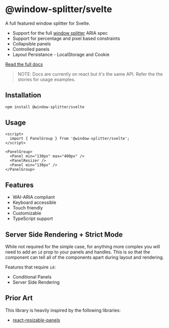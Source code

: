 # @window-splitter/svelte

A full featured window splitter for Svelte.

- Support for the full [window splitter](https://www.w3.org/WAI/ARIA/apg/patterns/windowsplitter/) ARIA spec
- Support for percentage and pixel based constraints
- Collapsible panels
- Controlled panels
- Layout Persistance - LocalStorage and Cookie

[Read the full docs](https://react-window-splitter-six.vercel.app)

> NOTE: Docs are currently on react but it's the same API. Refer the the stories for usage examples.

## Installation

```bash
npm install @window-splitter/svelte
```

## Usage

```svelte
<script>
  import { PanelGroup } from '@window-splitter/svelte';
</script>

<PanelGroup>
  <Panel min="130px" max="400px" />
  <PanelResizer />
  <Panel min="130px" />
</PanelGroup>
```

## Features

- WAI-ARIA compliant
- Keyboard accessible
- Touch friendly
- Customizable
- TypeScript support

## Server Side Rendering + Strict Mode

While not required for the simple case, for anything more complex you will
need to add an `id` prop to your panels and handles.
This is so that the component can tell all of the components apart during layout and rendering.

Features that require `id`:

- Conditional Panels
- Server Side Rendering

## Prior Art

This library is heavily inspired by the following libraries:

- [react-resizable-panels](https://github.com/bvaughn/react-resizable-panels)
